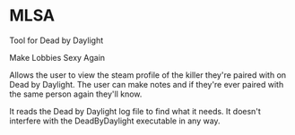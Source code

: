 # MLSA

Tool for Dead by Daylight

Make Lobbies Sexy Again

Allows the user to view the steam profile of the killer they're paired with on Dead by Daylight. The user can make notes and if they're ever paired with the same person again they'll know.

It reads the Dead by Daylight log file to find what it needs. It doesn't interfere with the DeadByDaylight executable in any way.


